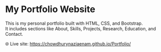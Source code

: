 # My Portfolio Website

This is my personal portfolio built with HTML, CSS, and Bootstrap.  
It includes sections like About, Skills, Projects, Research, Education, and Contact.  

🌐 Live site: https://chowdhurynaziaenam.github.io/Portfolio/
